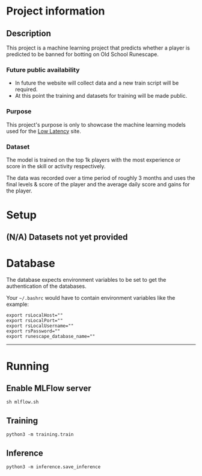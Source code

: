 # Project information

## Description

This project is a machine learning project that predicts whether a player is predicted to be banned for botting on Old School Runescape.

### Future public availability
- In future the website will collect data and a new train script will be required.
- At this point the training and datasets for training will be made public.

### Purpose

This project's purpose is only to showcase the machine learning models used for the [Low Latency]('https://low-latency.co.uk)  site.


### Dataset

The model is trained on the top 1k players with the most experience or score in the skill or activity respectively.

The data was recorded over a time period of roughly 3 months and uses the final levels & score of the player and the average daily score and gains for the player.



# Setup
## (N/A) Datasets not yet provided

# Database
The database expects environment variables to be set to get the authentication of the databases.

Your ```~/.bashrc``` would have to contain environment variables like the example:

```shell
export rsLocalHost=""
export rsLocalPort=""
export rsLocalUsername=""
export rsPassword=""
export runescape_database_name=""
```

---

# Running

## Enable MLFlow server
```shell
sh mlflow.sh
```

## Training

```shell
python3 -m training.train
```

## Inference

```shell
python3 -m inference.save_inference
```